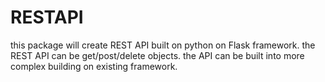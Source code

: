 # RESTAPI

this package will create REST API built on python on Flask framework.
the REST API  can be get/post/delete objects.
the API can be built into more complex building on existing framework.
